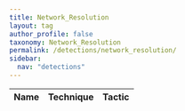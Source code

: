 ```yaml
---
title: Network_Resolution
layout: tag
author_profile: false
taxonomy: Network_Resolution
permalink: /detections/network_resolution/
sidebar:
  nav: "detections"
---
```


| Name    |   Technique |     Tactic   |
| ----------- | ----------- |--------------|